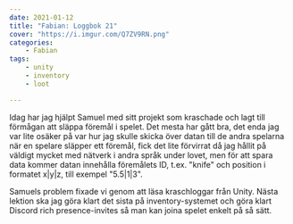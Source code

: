```yaml
---
date: 2021-01-12
title: "Fabian: Loggbok 21"
cover: "https://i.imgur.com/Q7ZV9RN.png"
categories: 
    - Fabian
tags:
    - unity
    - inventory
    - loot

---
```


Idag har jag hjälpt Samuel med sitt projekt som kraschade och lagt till förmågan att släppa föremål i spelet. Det mesta har gått bra, det enda jag var lite osäker på var hur jag skulle skicka över datan till de andra spelarna när en spelare släpper ett föremål, fick det lite förvirrat då jag hållit på väldigt mycket med nätverk i andra språk under lovet, men för att spara data kommer datan innehålla föremålets ID, t.ex. "knife" och position i formatet x|y|z, till exempel "5.5|1|3". 

Samuels problem fixade vi genom att läsa kraschloggar från Unity. Nästa lektion ska jag göra klart det sista på inventory-systemet och göra klart Discord rich presence-invites så man kan joina spelet enkelt på så sätt.